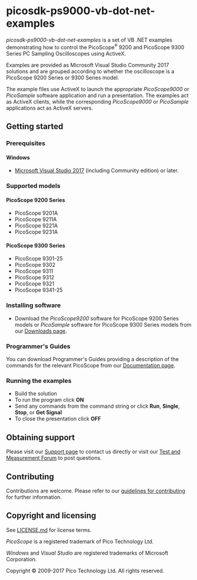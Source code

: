 # picosdk-ps9000-vb-dot-net-examples

*picosdk-ps9000-vb-dot-net-examples* is a set of VB .NET examples demonstrating how to control the PicoScope<sup>®</sup> 9200 and PicoScope 9300 Series PC Sampling Oscilloscopes using ActiveX.

Examples are provided as Microsoft Visual Studio Community 2017 solutions and are grouped according to whether the oscilloscope is a PicoScope 9200 Series or 9300 Series model.

The example files use ActiveX to launch the appropriate *PicoScope9000* or *PicoSample* software application and run a presentation. The examples act as ActiveX clients, while the corresponding *PicoScope9000* or *PicoSample* applications act as ActiveX servers.

## Getting started

### Prerequisites

#### Windows

* [Microsoft Visual Studio 2017](https://www.visualstudio.com/) (including Community edition) or later.  

### Supported models

#### PicoScope 9200 Series

* PicoScope 9201A 
* PicoScope 9211A 
* PicoScope 9221A 
* PicoScope 9231A

#### PicoScope 9300 Series

* PicoScope 9301-25
* PicoScope 9302 
* PicoScope 9311 
* PicoScope 9312 
* PicoScope 9321 
* PicoScope 9341-25

### Installing software

* Download the *PicoScope9200* software for PicoScope 9200 Series models or *PicoSample* software for PicoScope 9300 Series models from our [Downloads page](https://www.picotech.com/downloads).

### Programmer's Guides

You can download Programmer's Guides providing a description of the commands for the relevant PicoScope from our [Documentation page](https://www.picotech.com/library/documentation).

### Running the examples

* Build the solution
* To run the program click **ON**
* Send any commands from the command string or click **Run**, **Single**, **Stop**, or **Get Signal**
* To close the presentation click **OFF**

## Obtaining support

Please visit our [Support page](https://www.picotech.com/tech-support) to contact us directly or visit our [Test and Measurement Forum](https://www.picotech.com/support/forum23.html) to post questions. 

## Contributing

Contributions are welcome. Please refer to our [guidelines for contributing](.github/CONTRIBUTING.md) for further information.

## Copyright and licensing

See [LICENSE.md](LICENSE.md) for license terms. 

*PicoScope* is a registered trademark of Pico Technology Ltd. 

*Windows* and *Visual Studio* are registered trademarks of Microsoft Corporation.

Copyright © 2009-2017 Pico Technology Ltd. All rights reserved.

